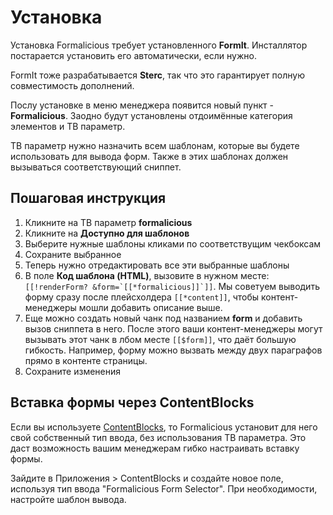 # Установка

Установка Formalicious требует установленного **FormIt**. Инсталлятор постарается установить его автоматически, если нужно.

FormIt тоже разрабатывается **Sterc**, так что это гарантирует полную совместимость дополнений.

Послу установке в меню менеджера появится новый пункт - **Formalicious**.
Заодно будут установлены отдоимённые категория элементов и ТВ параметр.

ТВ параметр нужно назначить всем шаблонам, которые вы будете использовать для вывода форм.
Также в этих шаблонах должен вызываться соответствующий сниппет.

## Пошаговая инструкция

1. Кликните на ТВ параметр **formalicious**
2. Кликните на **Доступно для шаблонов**
3. Выберите нужные шаблоны кликами по соответствущим чекбоксам
4. Сохраните выбранное
5. Теперь нужно отредактировать все эти выбранные шаблоны
6. В поле **Код шаблона (HTML)**, вызовите в нужном месте: ```[[!renderForm? &form=`[[*formalicious]]`]]```. Мы советуем выводить форму сразу после плейсхолдера `[[*content]]`, чтобы контент-менеджеры мошли добавить описание выше.
7. Еще можно создать новый чанк под названием **form** и добавить вызов сниппета в него. После этого ваши контент-менеджеры могут вызывать этот чанк в лбом месте `[[$form]]`, что даёт большую гибкость. Например, форму можно вызвать между двух параграфов прямо в контенте страницы.
8. Сохраните изменения

## Вставка формы через ContentBlocks

Если вы используете [ContentBlocks](https://www.modmore.com/contentblocks/), то Formalicious установит для него свой собственный тип ввода,
без использования ТВ параметра. Это даст возможность вашим менеджерам гибко настраивать вставку формы.

Зайдите в Приложения > ContentBlocks и создайте новое поле, используя тип ввода "Formalicious Form Selector".
При необходимости, настройте шаблон вывода.
